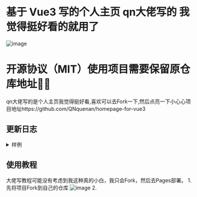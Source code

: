 # 基于 Vue3 写的个人主页 qn大佬写的 我觉得挺好看的就用了
![image](https://github.com/user-attachments/assets/69bdd7cf-60b9-48db-b5df-7f260ca7b8cc)


# 开源协议（MIT）使用项目需要保留原仓库地址🥲🥲
qn大佬写的是个人主页我觉得挺好看,喜欢可以去Fork一下,然后点亮一下小心心项目地址https://github.com/QNquenan/homepage-for-vue3

## 更新日志

<details>
<summary>样例</summary>

## 2024-9-19

1. 添加加载动画
2. 组件库改为按需引用，优化加载速度

## 2024-9-18

1. ~~增加等待加载完成后才显示动画~~

## 2024-9-16

1. 修改 网站语言为中文
2. 修改 关于样式、添加载入动画、添加按钮渐变
3. 添加 @vueuse/motion
4. 添加 深色模式、浅色模式、跟随系统
5. 修复 按钮跳转失效
6. 修复 某些机型移动端打字机定位错误

## 2024-9-15

1. 修改 关于本站的样式
2. 修改 背景样式
3. 添加 移动端优化

## 2024-9-14

1. 初次部署
2. 添加 vuesax-alpha、vue3-typed-js
3. 部署 beta1 版本
</details>

## 使用教程
大佬写教程可能没有考虑到我这种真的小白，我只会Fork，然后去Pages部署。
1.先将项目Fork到自己的仓库
![image](https://github.com/user-attachments/assets/a7285648-b49d-480a-81c1-ce138793bac6)
2.
